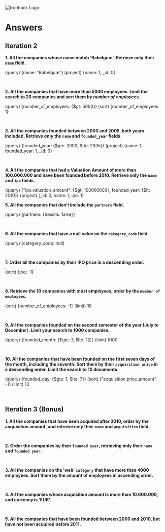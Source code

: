 ![Ironhack Logo](https://i.imgur.com/1QgrNNw.png)

# Answers

## Iteration 2

**1. All the companies whose name match 'Babelgum'. Retrieve only their `name` field.**

(query) {name: "Babelgum"}
(project) {name: 1, \_id: 0}

<br>

**2. All the companies that have more than 5000 employees. Limit the search to 20 companies and sort them by _number of employees_.**

(query) {number_of_employees: {$gt: 5000}}
(sort) {number_of_employees: 1}

<br>

**3. All the companies founded between 2000 and 2005, both years included. Retrieve only the `name` and `founded_year` fields.**

(query) {founded_year: {$gte: 2000, $lte: 2005}}
(project) {name: 1, founded_year: 1, \_id: 0}

<br>

**4. All the companies that had a Valuation Amount of more than 100.000.000 and have been founded before 2010. Retrieve only the `name` and `ipo` fields.**

(query) {"ipo.valuation_amount": {$gt: 100000000}, founded_year: {$lt: 2010}}
(project) {\_id: 0, name: 1, ipo: 1}
<br>

**5. All the companies that don't include the `partners` field.**

(query) {partners: {$exists: false}}

<br>

**6. All the companies that have a null value on the `category_code` field.**

(query) {category_code: null}

<br>

**7. Order all the companies by their IPO price in a descending order.**

(sort) {ipo: -1}

<br>

**8. Retrieve the 10 companies with most employees, order by the `number of employees`.**

(sort) {number_of_employees: -1}
(limit) 10

<br>

**9. All the companies founded on the second semester of the year (July to December). Limit your search to 1000 companies.**

(query) {founded_month: {$gte: 7, $lte: 12}}
(limit) 1000

<br>

**10. All the companies that have been founded on the first seven days of the month, including the seventh. Sort them by their `acquisition price` in a descending order. Limit the search to 10 documents.**

(query) {founded_day: {$gte: 1, $lte: 7}}
(sort) {"acquisition.price_amount": -1}
(limit) 10

<br>

## Iteration 3 (Bonus)

**1. All the companies that have been acquired after 2010, order by the acquisition amount, and retrieve only their `name` and `acquisition` field.**

<!-- Your Query Goes Here -->

<br>

**2. Order the companies by their `founded year`, retrieving only their `name` and `founded year`.**

<!-- Your Query Goes Here -->

<br>

**3. All the companies on the 'web' `category` that have more than 4000 employees. Sort them by the amount of employees in ascending order.**

<!-- Your Query Goes Here -->

<br>

**4. All the companies whose acquisition amount is more than 10.000.000, and currency is 'EUR'.**

<!-- Your Query Goes Here -->

<br>

**5. All the companies that have been founded between 2000 and 2010, but have not been acquired before 2011.**

<!-- Your Query Goes Here -->

<br>

